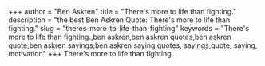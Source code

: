 +++
author = "Ben Askren"
title = "There's more to life than fighting."
description = "the best Ben Askren Quote: There's more to life than fighting."
slug = "theres-more-to-life-than-fighting"
keywords = "There's more to life than fighting.,ben askren,ben askren quotes,ben askren quote,ben askren sayings,ben askren saying,quotes, sayings,quote, saying, motivation"
+++
There's more to life than fighting.
